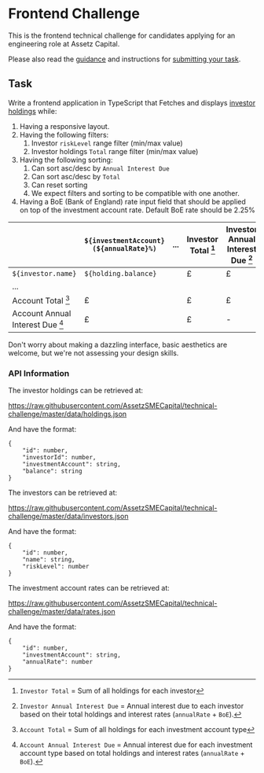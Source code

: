 # Frontend Challenge

This is the frontend technical challenge for candidates applying for an engineering role at Assetz Capital.

Please also read the [guidance](../README.md#guidance) and instructions for [submitting your task](../README.md#submitting-your-task).


## Task

Write a frontend application in TypeScript that Fetches and displays
[investor holdings](https://raw.githubusercontent.com/AssetzSMECapital/technical-challenge/master/data/holdings.json) while:
1. Having a responsive layout.
2. Having the following filters:
   1. Investor `riskLevel` range filter (min/max value)
   2. Investor holdings `Total` range filter (min/max value)
3. Having the following sorting:
   1. Can sort asc/desc by `Annual Interest Due`
   2. Can sort asc/desc by `Total`
   3. Can reset sorting
   4. We expect filters and sorting to be compatible with one another.
5. Having a BoE (Bank of England) rate input field that should be applied on top of the investment account rate. Default BoE rate should be 2.25%


|                                  | `${investmentAccount} (${annualRate}%)`   | ... | Investor Total [^1] | Investor Annual Interest Due [^2] |
|----------------------------------|-------------------------------------------|-----|---------------------|-----------------------------------|
| `${investor.name}`               | `${holding.balance}`                      |     | £                   | £                                 |
| ...                              |                                           |     |                     |                                   |
| Account Total [^3]               | £                                         |     | £                   | £                                 |
| Account Annual Interest Due [^4] | £                                         |     | £                   | -                                 |

[^1]:`Investor Total` = Sum of all holdings for each investor

[^2]:`Investor Annual Interest Due` = Annual interest due to each investor based on their total holdings and interest rates (`annualRate` + `BoE`).

[^3]:`Account Total` = Sum of all holdings for each investment account type

[^4]:`Account Annual Interest Due` = Annual interest due for each investment account type based on total holdings and interest rates (`annualRate` + `BoE`).


Don't worry about making a dazzling interface, basic aesthetics are welcome, but we're not assessing your design skills.


### API Information

The investor holdings can be retrieved at:

https://raw.githubusercontent.com/AssetzSMECapital/technical-challenge/master/data/holdings.json

And have the format:
```
{
    "id": number,
    "investorId": number,
    "investmentAccount": string,
    "balance": string
}
```

The investors can be retrieved at:

https://raw.githubusercontent.com/AssetzSMECapital/technical-challenge/master/data/investors.json

And have the format:
```
{
    "id": number,
    "name": string,
    "riskLevel": number
}
```

The investment account rates can be retrieved at:

https://raw.githubusercontent.com/AssetzSMECapital/technical-challenge/master/data/rates.json

And have the format:
```
{
    "id": number,
    "investmentAccount": string, 
    "annualRate": number
}
```
